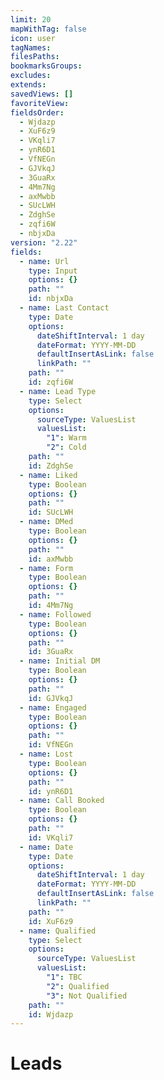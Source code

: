 ```yaml
---
limit: 20
mapWithTag: false
icon: user
tagNames: 
filesPaths: 
bookmarksGroups: 
excludes: 
extends: 
savedViews: []
favoriteView: 
fieldsOrder:
  - Wjdazp
  - XuF6z9
  - VKqli7
  - ynR6D1
  - VfNEGn
  - GJVkqJ
  - 3GuaRx
  - 4Mm7Ng
  - axMwbb
  - SUcLWH
  - ZdghSe
  - zqfi6W
  - nbjxDa
version: "2.22"
fields:
  - name: Url
    type: Input
    options: {}
    path: ""
    id: nbjxDa
  - name: Last Contact
    type: Date
    options:
      dateShiftInterval: 1 day
      dateFormat: YYYY-MM-DD
      defaultInsertAsLink: false
      linkPath: ""
    path: ""
    id: zqfi6W
  - name: Lead Type
    type: Select
    options:
      sourceType: ValuesList
      valuesList:
        "1": Warm
        "2": Cold
    path: ""
    id: ZdghSe
  - name: Liked
    type: Boolean
    options: {}
    path: ""
    id: SUcLWH
  - name: DMed
    type: Boolean
    options: {}
    path: ""
    id: axMwbb
  - name: Form
    type: Boolean
    options: {}
    path: ""
    id: 4Mm7Ng
  - name: Followed
    type: Boolean
    options: {}
    path: ""
    id: 3GuaRx
  - name: Initial DM
    type: Boolean
    options: {}
    path: ""
    id: GJVkqJ
  - name: Engaged
    type: Boolean
    options: {}
    path: ""
    id: VfNEGn
  - name: Lost
    type: Boolean
    options: {}
    path: ""
    id: ynR6D1
  - name: Call Booked
    type: Boolean
    options: {}
    path: ""
    id: VKqli7
  - name: Date
    type: Date
    options:
      dateShiftInterval: 1 day
      dateFormat: YYYY-MM-DD
      defaultInsertAsLink: false
      linkPath: ""
    path: ""
    id: XuF6z9
  - name: Qualified
    type: Select
    options:
      sourceType: ValuesList
      valuesList:
        "1": TBC
        "2": Qualified
        "3": Not Qualified
    path: ""
    id: Wjdazp
---
```

# Leads
